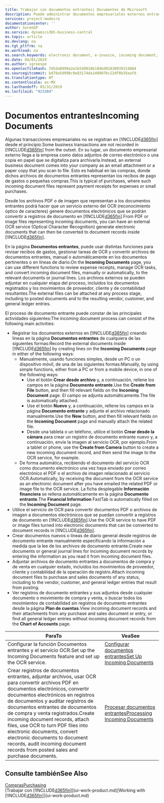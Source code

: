```yaml
---
title: Trabajar con documentos entrantes| Documentos de Microsoft
description: Puede administrar documentos empresariales externos entrantes, como recibos de pago o PDF, administrar tareas de OCR y convertir archivos a documentos y registros electrónicos.
services: project-madeira
documentationcenter: ''
author: SorenGP
ms.service: dynamics365-business-central
ms.topic: article
ms.devlang: na
ms.tgt_pltfrm: na
ms.workload: na
ms.search.keywords: electronic document, e-invoice, incoming document, OCR, ecommerce, document exchange, import invoice
ms.date: 04/01/2019
ms.author: sgroespe
ms.openlocfilehash: 7d5da0999a2e1b549018b104bd02830939154884
ms.sourcegitcommit: bd78a5d990c9e83174da1409076c22df8b35eafd
ms.translationtype: HT
ms.contentlocale: es-MX
ms.lasthandoff: 03/31/2019
ms.locfileid: "923384"
---
```

# <a name="incoming-documents"></a><span data-ttu-id="73623-103">Documentos entrantes</span><span class="sxs-lookup"><span data-stu-id="73623-103">Incoming Documents</span></span>
<span data-ttu-id="73623-104">Algunas transacciones empresariales no se registran en [!INCLUDE[d365fin](includes/d365fin_md.md)] desde el principio.</span><span class="sxs-lookup"><span data-stu-id="73623-104">Some business transactions are not recorded in [!INCLUDE[d365fin](includes/d365fin_md.md)] from the outset.</span></span> <span data-ttu-id="73623-105">En su lugar, un documento empresarial externo llega a la empresa como datos adjuntos de correo electrónico o una copia en papel que se digitaliza para archivarla.</span><span class="sxs-lookup"><span data-stu-id="73623-105">Instead, an external business document comes into your company as an email attachment or a paper copy that you scan to file.</span></span> <span data-ttu-id="73623-106">Esto es habitual en las compras, donde dichos archivos de documentos entrantes representan los recibos de pago de gastos o pequeñas compras.</span><span class="sxs-lookup"><span data-stu-id="73623-106">This is typical of purchases, where such incoming document files represent payment receipts for expenses or small purchases.</span></span>

<span data-ttu-id="73623-107">Desde los archivos PDF o de imagen que representan a los documentos entrantes podrá hacer que un servicio externo del OCR (reconocimiento óptico de caracteres) genere documentos electrónicos que se podrán convertir a registros de documento en [!INCLUDE[d365fin](includes/d365fin_md.md)].</span><span class="sxs-lookup"><span data-stu-id="73623-107">From PDF or image files representing incoming documents, you can have an external OCR service (Optical Character Recognition) generate electronic documents that can then be converted to document records inside [!INCLUDE[d365fin](includes/d365fin_md.md)].</span></span>

<span data-ttu-id="73623-108">En la página **Documentos entrantes**, puede usar distintas funciones para revisar recibos de gastos, gestionar tareas de OCR y convertir archivos de documentos entrantes, manual o automáticamente en los documentos pertinentes o en líneas de diario.</span><span class="sxs-lookup"><span data-stu-id="73623-108">On the **Incoming Documents** page, you can use different functions to review expense receipts, manage OCR tasks, and convert incoming document files, manually or automatically, to the relevant documents or journal lines.</span></span> <span data-ttu-id="73623-109">Los archivos externos se pueden adjuntar en cualquier etapa del proceso, incluidos los documentos registrados y los movimientos de proveedor, cliente y de contabilidad resultantes.</span><span class="sxs-lookup"><span data-stu-id="73623-109">The external files can be attached at any process stage, including to posted documents and to the resulting vendor, customer, and general ledger entries.</span></span>

<span data-ttu-id="73623-110">El proceso de documento entrante puede constar de las principales actividades siguientes:</span><span class="sxs-lookup"><span data-stu-id="73623-110">The incoming document process can consist of the following main activities:</span></span>

* <span data-ttu-id="73623-111">Registrar los documentos externos en [!INCLUDE[d365fin](includes/d365fin_md.md)] creando líneas en la página **Documentos entrantes** de cualquiera de las siguientes formas:</span><span class="sxs-lookup"><span data-stu-id="73623-111">Record the external documents inside [!INCLUDE[d365fin](includes/d365fin_md.md)] by creating lines on the **Incoming Documents** page in either of the following ways:</span></span>
  * <span data-ttu-id="73623-112">Manualmente, usando funciones simples, desde un PC o un dispositivo móvil, de una de las siguientes formas:</span><span class="sxs-lookup"><span data-stu-id="73623-112">Manually, by using simple functions, either from a PC or from a mobile device, in one of the following ways:</span></span>
    * <span data-ttu-id="73623-113">Use el botón **Crear desde archivo** y, a continuación, rellene los campos en la página **Documento entrante**.</span><span class="sxs-lookup"><span data-stu-id="73623-113">Use the **Create from File** button, and then fill relevant fields on the **Incoming Document** page.</span></span> <span data-ttu-id="73623-114">El campo se adjunta automáticamente.</span><span class="sxs-lookup"><span data-stu-id="73623-114">The file is automatically attached.</span></span>  
    * <span data-ttu-id="73623-115">Use el botón **Nuevo** y, a continuación, rellene los campos en la página **Documento entrante** y adjunte el archivo relacionado manualmente.</span><span class="sxs-lookup"><span data-stu-id="73623-115">Use the **New** button, and then fill relevant fields on the **Incoming Document** page and manually attach the related file.</span></span>
    * <span data-ttu-id="73623-116">Desde una tableta o un teléfono, utilice el botón **Crear desde la cámara** para crear un registro de documento entrante nuevo y, a continuación, envíe la imagen al servicio OCR, por ejemplo.</span><span class="sxs-lookup"><span data-stu-id="73623-116">From a tablet or phone, use the **Create from Camera** button to create a new incoming document record, and then send the image to the OCR service, for example.</span></span>
  * <span data-ttu-id="73623-117">De forma automática, recibiendo el documento del servicio OCR como documento electrónico una vez haya enviado por correo electrónico el PDF o el archivo de imagen relacionado al servicio OCR.</span><span class="sxs-lookup"><span data-stu-id="73623-117">Automatically, by receiving the document from the OCR service as an electronic document after you have emailed the related PDF or image file to the OCR service.</span></span> <span data-ttu-id="73623-118">La ficha desplegable **Información financiera** se rellena automáticamente en la página **Documento entrante**.</span><span class="sxs-lookup"><span data-stu-id="73623-118">The **Financial Information** FastTab is automatically filled on the **Incoming Document** page.</span></span>
* <span data-ttu-id="73623-119">Utilice el servicio de OCR para convertir documentos PDF o archivos de imagen a documentos electrónicos que se puedan convertir a registros de documento en [!INCLUDE[d365fin](includes/d365fin_md.md)].</span><span class="sxs-lookup"><span data-stu-id="73623-119">Use the OCR service to have PDF or image files turned into electronic documents that can be converted to document records in [!INCLUDE[d365fin](includes/d365fin_md.md)].</span></span>
* <span data-ttu-id="73623-120">Crear documentos nuevos o líneas de diario general desde registros de documento entrante manualmente especificando la información a medida que la lee de los archivos de documento entrante.</span><span class="sxs-lookup"><span data-stu-id="73623-120">Create new documents or general journal lines for incoming document records by entering the information as you read it from incoming document files.</span></span>
* <span data-ttu-id="73623-121">Adjuntar archivos de documento entrantes a documentos de compra y de venta en cualquier estado, incluidos los movimientos de proveedor, cliente y contabilidad de la operación de registro.</span><span class="sxs-lookup"><span data-stu-id="73623-121">Attach incoming document files to purchase and sales documents of any status, including to the vendor, customer, and general ledger entries that result from posting.</span></span>
* <span data-ttu-id="73623-122">Ver registros de documento entrantes y sus adjuntos desde cualquier documento o movimiento de compra y venta, o buscar todos los movimientos de contabilidad sin registros de documento entrantes desde la página **Plan de cuentas**.</span><span class="sxs-lookup"><span data-stu-id="73623-122">View incoming document records and their attachments from any purchase and sales document or entry, or find all general ledger entries without incoming document records from the **Chart of Accounts** page.</span></span>

| <span data-ttu-id="73623-123">Para</span><span class="sxs-lookup"><span data-stu-id="73623-123">To</span></span> | <span data-ttu-id="73623-124">Vea</span><span class="sxs-lookup"><span data-stu-id="73623-124">See</span></span> |
| --- | --- |
| <span data-ttu-id="73623-125">Configurar la función Documentos entrantes y el servicio OCR.</span><span class="sxs-lookup"><span data-stu-id="73623-125">Set up the Incoming Documents feature and set up the OCR service.</span></span> |[<span data-ttu-id="73623-126">Configurar documentos entrantes</span><span class="sxs-lookup"><span data-stu-id="73623-126">Set Up Incoming Documents</span></span>](across-how-setup-income-documents.md) |
| <span data-ttu-id="73623-127">Crear registros de documentos entrantes, adjuntar archivos, usar OCR para convertir archivos PDF en documentos electrónicos, convertir documentos electrónicos en registros de documentos y auditar registros de documentos entrantes de documentos de compra y venta registrados.</span><span class="sxs-lookup"><span data-stu-id="73623-127">Create incoming document records, attach files, use OCR to turn PDF files into electronic documents, convert electronic documents to document records, audit incoming document records from posted sales and purchase documents.</span></span> |[<span data-ttu-id="73623-128">Procesar documentos entrantes</span><span class="sxs-lookup"><span data-stu-id="73623-128">Processing Incoming Documents</span></span>](across-process-income-documents.md) |

## <a name="see-also"></a><span data-ttu-id="73623-129">Consulte también</span><span class="sxs-lookup"><span data-stu-id="73623-129">See Also</span></span>
[<span data-ttu-id="73623-130">Compras</span><span class="sxs-lookup"><span data-stu-id="73623-130">Purchasing</span></span>](purchasing-manage-purchasing.md)  
<span data-ttu-id="73623-131">[Trabajar con [!INCLUDE[d365fin](includes/d365fin_md.md)]](ui-work-product.md)</span><span class="sxs-lookup"><span data-stu-id="73623-131">[Working with [!INCLUDE[d365fin](includes/d365fin_md.md)]](ui-work-product.md)</span></span>
